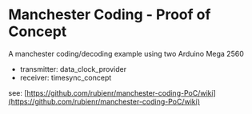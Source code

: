 # Manchester Coding - Proof of Concept
A manchester coding/decoding example using two Arduino Mega 2560

* transmitter: data_clock_provider
* receiver: timesync_concept

see: [https://github.com/rubienr/manchester-coding-PoC/wiki](https://github.com/rubienr/manchester-coding-PoC/wiki)
